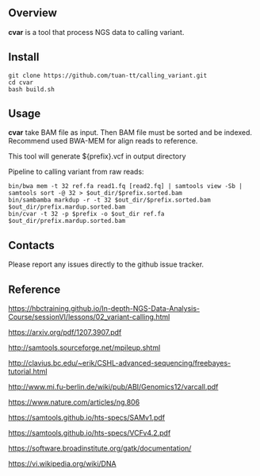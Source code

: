 ## Overview

<b>cvar</b> is a tool that process NGS data to calling variant.

## Install

```shell
git clone https://github.com/tuan-tt/calling_variant.git
cd cvar
bash build.sh
```

## Usage

<b>cvar</b> take BAM file as input. Then BAM file must be sorted and be indexed.
Recommend used BWA-MEM for align reads to reference.

This tool will generate ${prefix}.vcf in output directory

Pipeline to calling variant from raw reads:

```shell
bin/bwa mem -t 32 ref.fa read1.fq [read2.fq] | samtools view -Sb | samtools sort -@ 32 > $out_dir/$prefix.sorted.bam
bin/sambamba markdup -r -t 32 $out_dir/$prefix.sorted.bam $out_dir/prefix.mardup.sorted.bam
bin/cvar -t 32 -p $prefix -o $out_dir ref.fa $out_dir/prefix.mardup.sorted.bam
```

## Contacts

Please report any issues directly to the github issue tracker.

## Reference

https://hbctraining.github.io/In-depth-NGS-Data-Analysis-Course/sessionVI/lessons/02_variant-calling.html

https://arxiv.org/pdf/1207.3907.pdf

http://samtools.sourceforge.net/mpileup.shtml

http://clavius.bc.edu/~erik/CSHL-advanced-sequencing/freebayes-tutorial.html

http://www.mi.fu-berlin.de/wiki/pub/ABI/Genomics12/varcall.pdf

https://www.nature.com/articles/ng.806

https://samtools.github.io/hts-specs/SAMv1.pdf

https://samtools.github.io/hts-specs/VCFv4.2.pdf

https://software.broadinstitute.org/gatk/documentation/

https://vi.wikipedia.org/wiki/DNA
